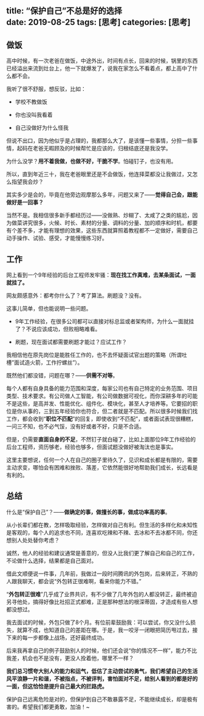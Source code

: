 title: “保护自己”不总是好的选择    
date: 2019-08-25
tags: [思考]
categories: [思考]
---


## 做饭

高中时候，有一次老爸在做饭，中途外出，时间有点长，回来的时候，锅里的东西已经溢出来流到灶台上，他一下就爆发了，说我在家怎么不看着点，都上高中了什么都不会。

我听了很不舒服，想反驳，比如：

- 学校不教做饭

- 你也没叫我看着

- 自己没做好为什么怪我

但说不出口，因为他似乎是占理的，我都那么大了，是该懂一些事情，分担一些事情，起码在老爸无暇顾及的时候帮忙是应该的，归根结底还是我没学。

为什么没学？**用不着我做，也做不好，干脆不学**。怕碰钉子，也没有用。

所以，直到年近三十，我在老爸眼里还是不会做饭，他连择菜都没让我做过，又怎么指望我会炒？

其实多少是会的，毕竟在他旁边观摩那么多年，问题又来了——**觉得自己会，跟能做好是一回事？**

当然不是。我相信很多新手都经历过——没做熟、炒糊了、太咸了之类的尴尬，因为做菜讲究很多，火候、时长、素材的分量、调料的分量、加的顺序和时机，都要有个差不多，才能有理想的效果，这些东西就算照着教程都不一定做好，需要自己动手操作、试验、感受，才能慢慢练习好。

## 工作

网上看到一个9年经验的后台工程师发牢骚：**现在找工作真难，去某条面试，一面就挂了。**

网友颇感意外：都考你什么了？考了算法。刷题没？没有。

这事儿简单，但也能说明一些问题。

- 9年工作经验，在很多公司都可以直接对标总监或者架构师，为什么一面就挂了？不说应该成功，但败相略难看。

- 刷题，现在面试都需要刷题才能过？应试工作？

我相信他在原先岗位是能胜任工作的，也不去怀疑面试官出题的策略（所谓吐槽”面试造火箭，工作拧螺丝”）。

既然他们都没错，问题在哪？——**供需不对等**。

每个人都有自身具备的能力范围和深度，每家公司也有自己特定的业务范围、项目类型、技术要求。有公司做人工智能，有公司做数据可视化，而你深耕多年的可能不是这些，是高并发、性能优化、组件化、模块化，甚至人才培养等。它要招的职位是你从事的，三到五年经验你也符合，但二者就是不匹配。所以很多时候我们找工作，都会收到“**职位不匹配**”的回复，即使收到“不匹配”，或者面试表现很糟糕，一问三不知，也不必气馁，没有好或者不好，只是不合适。

但是，仍需要**直面自身的不足**，不然钉子就白碰了，比如上面那位9年工作经验的后台工程师，资历够老，经验也够多，但面试题没做好被淘汰也是事实。

这里主要想说，任何一个人在自己的圈子里待久了，见识和成长都是有限的，需要主动求变，哪怕会有困难和挫败、落差，它依然能很好地帮助我们成长，长远看是有利的。

## 总结

什么是“保护自己”？——**做确定的事，做擅长的事，做成功率高的事**。

从小长辈们都在教，怎样吸取经验，怎样做对自己有利。但生活的多样化和未知性是客观的，每个人的追求也不同，连喜欢吃辣和不辣、去冰和不去冰都不同，你还想别人处处替你考虑？

诚然，他人的经验和建议通常是善意的，但没人比我们更了解自己和自己的工作，不论做什么选择，结果都是自己面对。

借此文顺便说一件事，几年前，我做过一段时间腾讯的外包岗，后来转正，不熟的人跟我聊天，都会说“外包转正很难啊，看来你能力不错。”

“**外包转正很难**”几乎成了业界共识，有不少做了几年外包的人都没转正，最终被迫另寻他处，搞得好像比社招正式都难，正是那种想法的根深蒂固，才造成有些人想都没想过。

我去面试的时候，外包只做了8个月。有位前辈鼓励我：可以尝试，你又没什么损失，就算不成，也知道自己的差距在哪。于是，我一咬牙一闭眼把简历甩过去，接下来的每一步都像上战场，还好最终成功。

后来我再拿自己的例子鼓励别人的时候，他们还会说“你的情况不一样”，能力不比我差，机会也不是没有，更没人拴着他，哪里不一样？

**我们总习惯夸大别人的能力和运气，低估了主动尝试的勇气，我们希望自己的生活风平浪静一片和谐，不被指点，不被评判，害怕面对不足，给别人看到的都是好的一面，但这恰恰是提升自己最大的拦路虎。**

保护自己远离危险是对的，但保护到自己不敢暴露不足，不能继续成长，却是极有害的。希望我们都更勇敢，加油！~